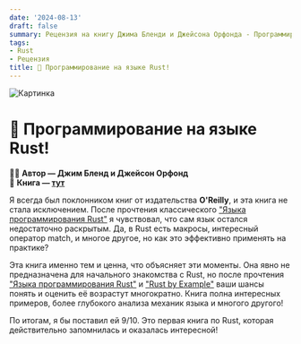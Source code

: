 ```yaml
---
date: '2024-08-13'
draft: false
summary: Рецензия на книгу Джима Бленди и Джейсона Орфонда - Программирование на языке Rust
tags:
- Rust
- Рецензия
title: 🦀 Программирование на языке Rust!
---
```


![Картинка](http://localhost:1313/images/posts/image_9.jpg)

# 🦀 **Программирование на языке Rust!**

🧍‍♂️ **Автор — Джим Бленд и Джейсон Орфонд**\
📕 **Книга — [тут](https://t.me/c/2238954094/5)**

Я всегда был поклонником книг от издательства __O'Reilly__, и эта книга не стала исключением. После прочтения классического ["Языка программирования Rust"](https://doc.rust-lang.ru/book/) я чувствовал, что сам язык остался недостаточно раскрытым. Да, в Rust есть макросы, интересный оператор match, и многое другое, но как это эффективно применять на практике?

Эта книга именно тем и ценна, что объясняет эти моменты. Она явно не предназначена для начального знакомства с Rust, но после прочтения ["Языка программирования Rust"](https://doc.rust-lang.ru/book/) и ["Rust by Example"](https://doc.rust-lang.ru/stable/rust-by-example/) ваши шансы понять и оценить её возрастут многократно. Книга полна интересных примеров, более глубокого анализа механик языка и многого другого!

По итогам, я бы поставил ей 9/10. Это первая книга по Rust, которая действительно запомнилась и оказалась интересной!
